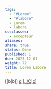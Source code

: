 ```yaml
---
tags:
  - "#Lorem"
  - "#labore"
  - Lorem
  - labore
cssclasses:
  - excepteur
aliases: 
share: true
status: Done
published: 1
due: 2023-12-01
weight: 72
title: Lorem Labore
---
```


[[b|b]] [d]([https://example.com](https://example.com)) [[../C|c]](../B.md#)

